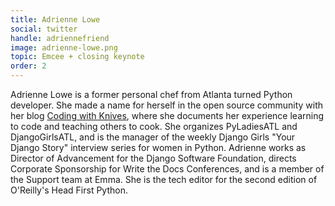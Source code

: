 ```yaml
---
title: Adrienne Lowe
social: twitter
handle: adriennefriend
image: adrienne-lowe.png
topic: Emcee + closing keynote
order: 2
---
```


Adrienne Lowe is a former personal chef from Atlanta turned Python developer. She made a name for herself in the open source community with her blog [Coding with Knives](http://codingwithknives.com), where she documents her experience learning to code and teaching others to cook. She organizes PyLadiesATL and DjangoGirlsATL, and is the manager of the weekly Django Girls "Your Django Story" interview series for women in Python. Adrienne works as Director of Advancement for the Django Software Foundation, directs Corporate Sponsorship for Write the Docs Conferences, and is a member of the Support team at Emma. She is the tech editor for the second edition of O'Reilly's Head First Python.
